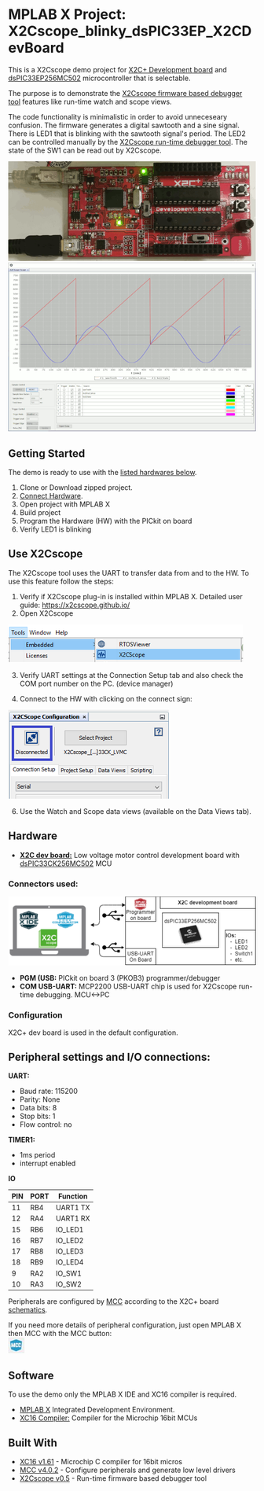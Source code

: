 # MPLAB X Project: X2Cscope_blinky_dsPIC33EP_X2CDevBoard

This is a X2Cscope demo project for [X2C+ Development board](http://x2c.microstickplus.com/) and [dsPIC33EP256MC502](https://www.microchip.com/wwwproducts/en/dsPIC33EP256MC502) microcontroller that is selectable. 

The purpose is to demonstrate the [X2Cscope firmware based debugger tool](https://x2cscope.github.io/) features like run-time watch and scope views.

The code functionality is minimalistic in order to avoid unneceseary confusion. The firmware generates a digital sawtooth and a sine signal. There is LED1 that is blinking with the sawtooth signal's period. The LED2 can be controlled manually by the [X2Cscope run-time debugger tool](https://x2cscope.github.io/). The state of the SW1 can be read out by X2Cscope.

![HW setup](doc/Hardware.gif)
![X2Cscope](doc/Scope_Animated.gif)

## Getting Started

The demo is ready to use with the [listed hardwares below](#hardware).

1. Clone or Download zipped project.
2. [Connect Hardware](#connectors-used).
3. Open project with MPLAB X
4. Build project
5. Program the Hardware (HW) with the PICkit on board
6. Verify LED1 is blinking

## Use X2Cscope

The X2Cscope tool uses the UART to transfer data from and to the HW. To use this feature follow the steps:

1. Verify if X2Cscope plug-in is installed within MPLAB X. Detailed user guide: https://x2cscope.github.io/
2. Open X2Cscope 

![Open X2C MCC](doc/open_X2Cscope.png)

3. Verify UART settings at the Connection Setup tab and also check the COM port number on the PC. (device manager)

4. Connect to the HW with clicking on the connect sign:

![Open Button](doc/Connect_X2Cscope.png)

6. Use the Watch and Scope data views (available on the Data Views tab).

## Hardware

* [**X2C dev board:**](http://x2c.microstickplus.com/) Low voltage motor control development board with [dsPIC33CK256MC502](https://www.microchip.com/wwwproducts/en/dsPIC33CK256MC502) MCU 

### Connectors used:

![Block Diagram](doc/BlockDiagram_HW_Setup.png)

* **PGM (USB:** PICkit on board 3 (PKOB3) programmer/debugger
* **COM USB-UART:** MCP2200 USB-UART chip is used for X2Cscope run-time debugging. MCU<->PC 

### Configuration

X2C+ dev board is used in the default configuration.  

## Peripheral settings and I/O connections: 

**UART:**
   * Baud rate: 115200
   * Parity: None
   * Data bits: 8
   * Stop bits: 1
   * Flow control: no

**TIMER1:**
   * 1ms period
   * interrupt enabled

**IO**

| PIN | PORT   | Function |
| ----|--------|----------|
|  11 | RB4    | UART1 TX |
|  12 | RA4    | UART1 RX |
|  15 | RB6    | IO_LED1  |
|  16 | RB7    | IO_LED2  |
|  17 | RB8    | IO_LED3  |
|  18 | RB9    | IO_LED4  |
|   9 | RA2    | IO_SW1   |
|  10 | RA3    | IO_SW2   |

   Peripherals are configured by [MCC](https://microchipdeveloper.com/mcc:mccgpio) according to the X2C+ board [schematics](http://x2c.microstickplus.com/).

   If you need more details of peripheral configuration, just open MPLAB X then MCC with the MCC button:  
   ![MCC Button](doc/MCC_Button.jpg)

## Software

To use the demo only the MPLAB X IDE and XC16 compiler is required. 

* [MPLAB X](https://www.microchip.com/mplab/mplab-x-ide) Integrated Development Environment. 
* [XC16 Compiler:](https://www.microchip.com/mplab/compilers) Compiler for the Microchip 16bit MCUs
## Built With

* [XC16 v1.61](https://www.microchip.com/mplab/compilers) - Microchip C compiler for 16bit micros
* [MCC v4.0.2](https://www.microchip.com/mplab/mplab-code-configurator) - Configure peripherals and generate low level drivers
* [X2Cscope v0.5](https://x2cscope.github.io/) - Run-time firmware based debugger tool